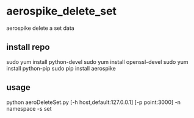 # aerospike_delete_set


aerospike delete a set data

## install repo

sudo yum install python-devel
sudo yum install openssl-devel
sudo yum install python-pip
sudo pip install aerospike

## usage

python aeroDeleteSet.py [-h host,default:127.0.0.1] [-p point:3000] -n namespace -s set

